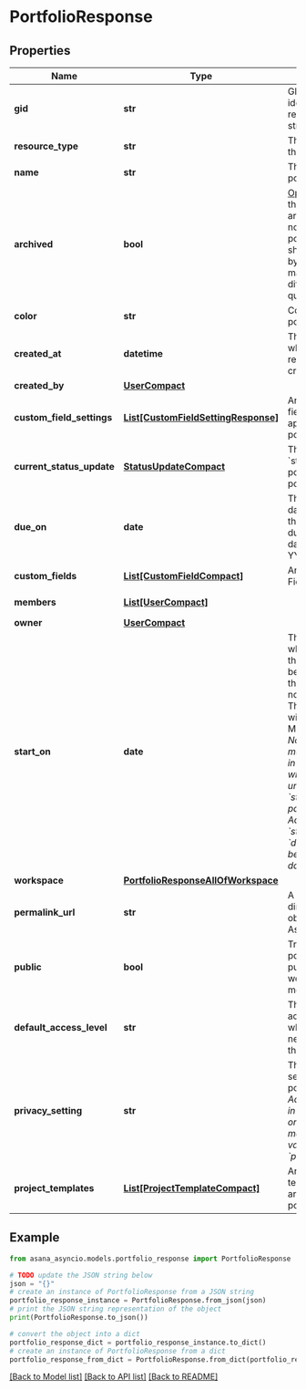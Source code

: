 # PortfolioResponse


## Properties

Name | Type | Description | Notes
------------ | ------------- | ------------- | -------------
**gid** | **str** | Globally unique identifier of the resource, as a string. | [optional] [readonly] 
**resource_type** | **str** | The base type of this resource. | [optional] [readonly] 
**name** | **str** | The name of the portfolio. | [optional] 
**archived** | **bool** | [Opt In](/docs/inputoutput-options). True if the portfolio is archived, false if not. Archived portfolios do not show in the UI by default and may be treated differently for queries. | [optional] 
**color** | **str** | Color of the portfolio. | [optional] 
**created_at** | **datetime** | The time at which this resource was created. | [optional] [readonly] 
**created_by** | [**UserCompact**](UserCompact.md) |  | [optional] 
**custom_field_settings** | [**List[CustomFieldSettingResponse]**](CustomFieldSettingResponse.md) | Array of custom field settings applied to the portfolio. | [optional] 
**current_status_update** | [**StatusUpdateCompact**](StatusUpdateCompact.md) | The latest &#x60;status_update&#x60; posted to this portfolio. | [optional] 
**due_on** | **date** | The localized day on which this portfolio is due. This takes a date with format YYYY-MM-DD. | [optional] 
**custom_fields** | [**List[CustomFieldCompact]**](CustomFieldCompact.md) | Array of Custom Fields. | [optional] 
**members** | [**List[UserCompact]**](UserCompact.md) |  | [optional] [readonly] 
**owner** | [**UserCompact**](UserCompact.md) |  | [optional] 
**start_on** | **date** | The day on which work for this portfolio begins, or null if the portfolio has no start date. This takes a date with &#x60;YYYY-MM-DD&#x60; format. *Note: &#x60;due_on&#x60; must be present in the request when setting or unsetting the &#x60;start_on&#x60; parameter. Additionally, &#x60;start_on&#x60; and &#x60;due_on&#x60; cannot be the same date.* | [optional] 
**workspace** | [**PortfolioResponseAllOfWorkspace**](PortfolioResponseAllOfWorkspace.md) |  | [optional] 
**permalink_url** | **str** | A url that points directly to the object within Asana. | [optional] [readonly] 
**public** | **bool** | True if the portfolio is public to its workspace members. | [optional] 
**default_access_level** | **str** | The default access level when inviting new members to the portfolio | [optional] 
**privacy_setting** | **str** | The privacy setting of the portfolio. *Note: Administrators in your organization may restrict the values of &#x60;privacy_setting&#x60;.* | [optional] 
**project_templates** | [**List[ProjectTemplateCompact]**](ProjectTemplateCompact.md) | Array of project templates that are in the portfolio | [optional] [readonly] 

## Example

```python
from asana_asyncio.models.portfolio_response import PortfolioResponse

# TODO update the JSON string below
json = "{}"
# create an instance of PortfolioResponse from a JSON string
portfolio_response_instance = PortfolioResponse.from_json(json)
# print the JSON string representation of the object
print(PortfolioResponse.to_json())

# convert the object into a dict
portfolio_response_dict = portfolio_response_instance.to_dict()
# create an instance of PortfolioResponse from a dict
portfolio_response_from_dict = PortfolioResponse.from_dict(portfolio_response_dict)
```
[[Back to Model list]](../README.md#documentation-for-models) [[Back to API list]](../README.md#documentation-for-api-endpoints) [[Back to README]](../README.md)


